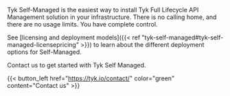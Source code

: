 ---
---

Tyk Self-Managed is the easiest way to install Tyk Full Lifecycle API Management solution in your infrastructure. There is no calling home, and there are no usage limits. You have complete control. 

See [licensing and deployment models]({{< ref "tyk-self-managed#tyk-self-managed-licensepricing" >}}) to learn about the different deployment options for Self-Managed.

Contact us to get started with Tyk Self Managed.

{{< button_left href="https://tyk.io/contact/" color="green" content="Contact us" >}}